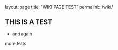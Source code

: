 layout: page
title: "WIKI PAGE TEST"
permalink: /wiki/


## THIS IS A TEST

   * and again

more tests

